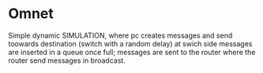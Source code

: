 # Omnet
Simple dynamic SIMULATION, where pc creates messages and send toowards destination (switch with a random delay)
at swich side messages are inserted in a queue once full; messages are sent to the router where the router send messages in broadcast.
